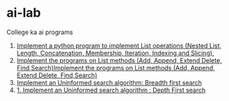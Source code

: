 # ai-lab
College ka ai programs<br>
<ol>
<li><a href="https://github.com/Epicprogrammer1/ai-lab/blob/main/Python_lists.py">Implement a python program to implement List operations (Nested List, Length, Concatenation, Membership, Iteration, Indexing and Slicing),</a></li>
 <li><a href="https://github.com/Epicprogrammer1/ai-lab/blob/main/Python_lists_2.py">Implement the programs on List methods (Add, Append, Extend Delete, Find,Search)Implement the programs on List methods (Add, Append, Extend Delete, Find,Search)</a></li>
  <li><a href="https://github.com/Epicprogrammer1/ai-lab/blob/main/BFS.py">Implement an Uninformed search algorithm: Breadth first search</a></li>
 <li><a href="https://github.com/Epicprogrammer1/ai-lab/blob/main/DFS.py">1.	Implement an Uninformed search algorithm : Depth First search </a></li>
</ol>

